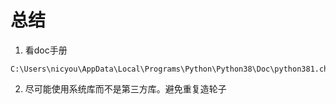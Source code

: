 # 总结

1. 看doc手册

```
C:\Users\nicyou\AppData\Local\Programs\Python\Python38\Doc\python381.chm
```

2. 尽可能使用系统库而不是第三方库。避免重复造轮子
